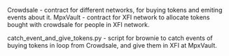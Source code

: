 Crowdsale - contract for different networks, for buying tokens and emiting events about it.
MpxVault - contract for XFI network to allocate tokens bought with crowdsale for people in XFI network.

catch_event_and_give_tokens.py - script for brownie to catch events of buying tokens in loop from Crowdsale, and give them in XFI at MpxVault.